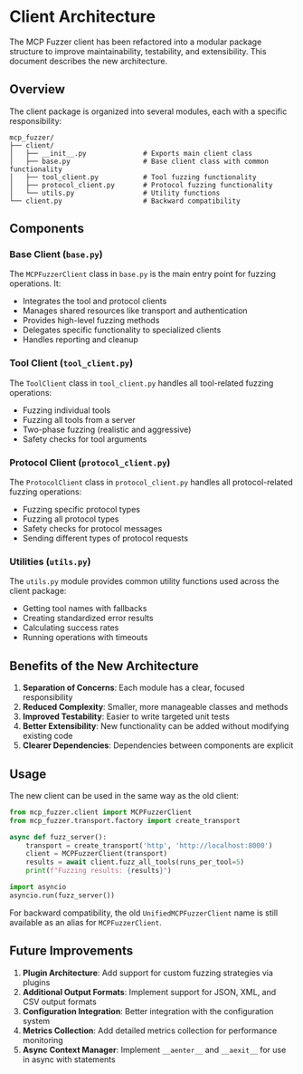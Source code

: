 # Client Architecture

The MCP Fuzzer client has been refactored into a modular package structure to improve maintainability, testability, and extensibility. This document describes the new architecture.

## Overview

The client package is organized into several modules, each with a specific responsibility:

```
mcp_fuzzer/
├── client/
│   ├── __init__.py              # Exports main client class
│   ├── base.py                  # Base client class with common functionality
│   ├── tool_client.py           # Tool fuzzing functionality
│   ├── protocol_client.py       # Protocol fuzzing functionality
│   └── utils.py                 # Utility functions
└── client.py                    # Backward compatibility
```

## Components

### Base Client (`base.py`)

The `MCPFuzzerClient` class in `base.py` is the main entry point for fuzzing operations. It:

- Integrates the tool and protocol clients
- Manages shared resources like transport and authentication
- Provides high-level fuzzing methods
- Delegates specific functionality to specialized clients
- Handles reporting and cleanup

### Tool Client (`tool_client.py`)

The `ToolClient` class in `tool_client.py` handles all tool-related fuzzing operations:

- Fuzzing individual tools
- Fuzzing all tools from a server
- Two-phase fuzzing (realistic and aggressive)
- Safety checks for tool arguments

### Protocol Client (`protocol_client.py`)

The `ProtocolClient` class in `protocol_client.py` handles all protocol-related fuzzing operations:

- Fuzzing specific protocol types
- Fuzzing all protocol types
- Safety checks for protocol messages
- Sending different types of protocol requests

### Utilities (`utils.py`)

The `utils.py` module provides common utility functions used across the client package:

- Getting tool names with fallbacks
- Creating standardized error results
- Calculating success rates
- Running operations with timeouts

## Benefits of the New Architecture

1. **Separation of Concerns**: Each module has a clear, focused responsibility
2. **Reduced Complexity**: Smaller, more manageable classes and methods
3. **Improved Testability**: Easier to write targeted unit tests
4. **Better Extensibility**: New functionality can be added without modifying existing code
5. **Clearer Dependencies**: Dependencies between components are explicit

## Usage

The new client can be used in the same way as the old client:

```python
from mcp_fuzzer.client import MCPFuzzerClient
from mcp_fuzzer.transport.factory import create_transport

async def fuzz_server():
    transport = create_transport('http', 'http://localhost:8000')
    client = MCPFuzzerClient(transport)
    results = await client.fuzz_all_tools(runs_per_tool=5)
    print(f"Fuzzing results: {results}")

import asyncio
asyncio.run(fuzz_server())
```

For backward compatibility, the old `UnifiedMCPFuzzerClient` name is still available as an alias for `MCPFuzzerClient`.

## Future Improvements

1. **Plugin Architecture**: Add support for custom fuzzing strategies via plugins
2. **Additional Output Formats**: Implement support for JSON, XML, and CSV output formats
3. **Configuration Integration**: Better integration with the configuration system
4. **Metrics Collection**: Add detailed metrics collection for performance monitoring
5. **Async Context Manager**: Implement `__aenter__` and `__aexit__` for use in async with statements
